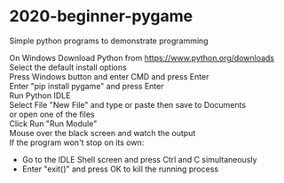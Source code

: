 # 2020-beginner-pygame
 Simple python programs to demonstrate programming
 
 On Windows
 Download Python from https://www.python.org/downloads  
 Select the default install options  
 Press Windows button and enter CMD and press Enter  
 Enter "pip install pygame" and press Enter  
 Run Python IDLE  
 Select File "New File" and type or paste then save to Documents  
   or open one of the files  
 Click Run "Run Module"  
 Mouse over the black screen and watch the output  
 If the program won't stop on its own:
* Go to the IDLE Shell screen and press Ctrl and C simultaneously
* Enter "exit()" and press OK to kill the running process
 
 
 
 
